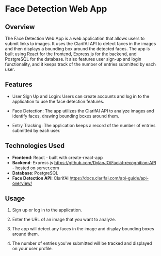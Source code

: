 # Face Detection Web App

## Overview

The Face Detection Web App is a web application that allows users to submit links to images. It uses the ClarifAI API to detect faces in the images and then displays a bounding box around the detected faces. The app is built using React for the frontend, Express.js for the backend, and PostgreSQL for the database. It also features user sign-up and login functionality, and it keeps track of the number of entries submitted by each user.

## Features

- User Sign Up and Login: Users can create accounts and log in to the application to use the face detection features.

- Face Detection: The app utilizes the ClarifAI API to analyze images and identify faces, drawing bounding boxes around them.

- Entry Tracking: The application keeps a record of the number of entries submitted by each user.

## Technologies Used

- **Frontend**: React - built with create-react-app
- **Backend**: Express.js https://github.com/DylanJO/Facial-recognition-API - hosted on server.com
- **Database**: PostgreSQL
- **Face Detection API**: ClarifAI https://docs.clarifai.com/api-guide/api-overview/

## Usage

1. Sign up or log in to the application.

2. Enter the URL of an image that you want to analyze.

3. The app will detect any faces in the image and display bounding boxes around them.

4. The number of entries you've submitted will be tracked and displayed on your user profile.
